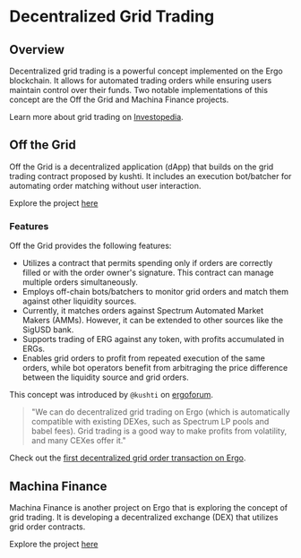 # Decentralized Grid Trading

## Overview
Decentralized grid trading is a powerful concept implemented on the Ergo blockchain. It allows for automated trading orders while ensuring users maintain control over their funds. Two notable implementations of this concept are the Off the Grid and Machina Finance projects.

Learn more about grid trading on [Investopedia](https://www.investopedia.com/terms/g/grid-trading.asp).


## Off the Grid

Off the Grid is a decentralized application (dApp) that builds on the grid trading contract proposed by kushti. It includes an execution bot/batcher for automating order matching without user interaction.

Explore the project [here](https://github.com/Telefragged/off-the-grid/)


### Features

Off the Grid provides the following features:

- Utilizes a contract that permits spending only if orders are correctly filled or with the order owner's signature. This contract can manage multiple orders simultaneously.
- Employs off-chain bots/batchers to monitor grid orders and match them against other liquidity sources.
- Currently, it matches orders against Spectrum Automated Market Makers (AMMs). However, it can be extended to other sources like the SigUSD bank.
- Supports trading of ERG against any token, with profits accumulated in ERGs.
- Enables grid orders to profit from repeated execution of the same orders, while bot operators benefit from arbitraging the price difference between the liquidity source and grid orders.

This concept was introduced by `@kushti` on [ergoforum](https://www.ergoforum.org/t/decentralized-grid-trading-on-ergo/).

> "We can do decentralized grid trading on Ergo (which is automatically compatible with existing DEXes, such as Spectrum LP pools and babel fees). Grid trading is a good way to make profits from volatility, and many CEXes offer it."

Check out the [first decentralized grid order transaction on Ergo](https://twitter.com/chepurnoy/status/1582657292834861057).

## Machina Finance

Machina Finance is another project on Ergo that is exploring the concept of grid trading. It is developing a decentralized exchange (DEX) that utilizes grid order contracts.

Explore the project [here](../eco/machina-finance.md)
